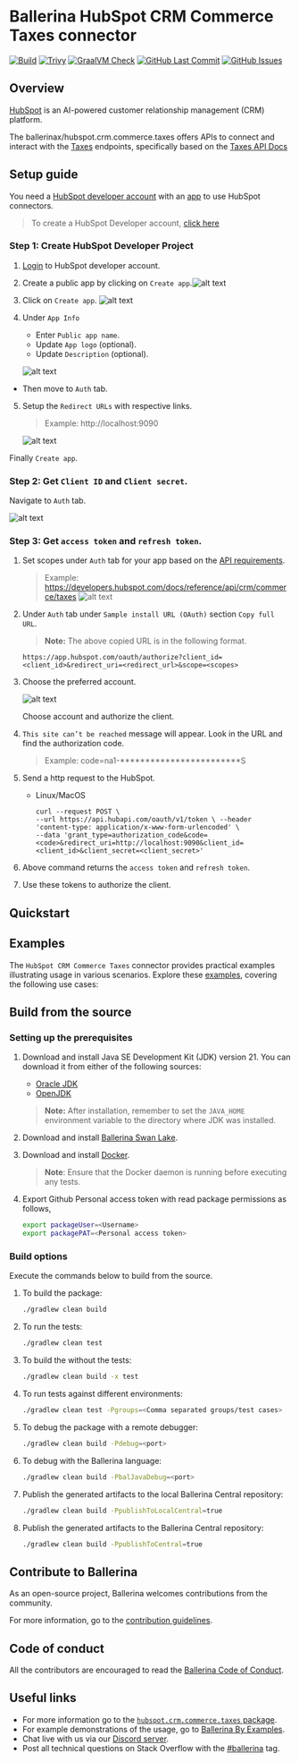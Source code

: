 # Ballerina HubSpot CRM Commerce Taxes connector

[![Build](https://github.com/ballerina-platform/module-ballerinax-hubspot.crm.commerce.taxes/actions/workflows/ci.yml/badge.svg)](https://github.com/ballerina-platform/module-ballerinax-hubspot.crm.commerce.taxes/actions/workflows/ci.yml)
[![Trivy](https://github.com/ballerina-platform/module-ballerinax-hubspot.crm.commerce.taxes/actions/workflows/trivy-scan.yml/badge.svg)](https://github.com/ballerina-platform/module-ballerinax-hubspot.crm.commerce.taxes/actions/workflows/trivy-scan.yml)
[![GraalVM Check](https://github.com/ballerina-platform/module-ballerinax-hubspot.crm.commerce.taxes/actions/workflows/build-with-bal-test-graalvm.yml/badge.svg)](https://github.com/ballerina-platform/module-ballerinax-hubspot.crm.commerce.taxes/actions/workflows/build-with-bal-test-graalvm.yml)
[![GitHub Last Commit](https://img.shields.io/github/last-commit/ballerina-platform/module-ballerinax-hubspot.crm.commerce.taxes.svg)](https://github.com/ballerina-platform/module-ballerinax-hubspot.crm.commerce.taxes/commits/master)
[![GitHub Issues](https://img.shields.io/github/issues/ballerina-platform/ballerina-library/module/hubspot.crm.commerce.taxes.svg?label=Open%20Issues)](https://github.com/ballerina-platform/ballerina-library/labels/module%hubspot.crm.commerce.taxes)

## Overview

[HubSpot](https://www.hubspot.com) is an AI-powered customer relationship management (CRM) platform. 

The ballerinax/hubspot.crm.commerce.taxes offers APIs to connect and interact with the [Taxes](https://developers.hubspot.com/docs/guides/api/crm/commerce/taxes) endpoints, specifically based on the [Taxes API Docs](https://developers.hubspot.com/docs/reference/api/crm/commerce/taxes)

## Setup guide

You need a [HubSpot developer account](https://developers.hubspot.com/get-started) with an [app](https://developers.hubspot.com/docs/guides/apps/public-apps/overview) to use HubSpot connectors.
>To create a HubSpot Developer account, [click here](https://app.hubspot.com/signup-hubspot/developers?_ga=2.207749649.2047916093.1734412948-232493525.1734412948&step=landing_page)

### Step 1: Create HubSpot Developer Project
1. [Login](https://app.hubspot.com/login) to HubSpot developer account.

2. Create a public app by clicking on `Create app`.![alt text](<./docs/setup/resources/build_public_app.png>)

3. Click on `Create app`.
![alt text](<./docs/setup/resources/create_app.png>)

4. Under `App Info`
   - Enter `Public app name`.
   - Update `App logo` (optional).
   - Update `Description` (optional). 

   ![alt text](<./docs/setup/resources/enter_app_details.png>)

- Then move to `Auth` tab.

5. Setup the `Redirect URLs` with respective links.
   >Example: http://localhost:9090  

   ![alt text](<./docs/setup/resources/auth_page.png>)

Finally `Create app`.

### Step 2: Get `Client ID` and `Client secret`.
Navigate to `Auth` tab.

![alt text](<./docs/setup/resources/client_id_secret.png>)

### Step 3: Get `access token` and `refresh token`.

1. Set scopes under `Auth` tab for your app based on the [API requirements](https://developers.hubspot.com/docs/reference/api).

   >Example: https://developers.hubspot.com/docs/reference/api/crm/commerce/taxes
   ![alt text](<./docs/setup/resources/exmaple_api_reference.png>)

2. Under `Auth` tab under `Sample install URL (OAuth)` section `Copy full URL`.
   >**Note:** The above copied URL is in the following format.
   ```
   https://app.hubspot.com/oauth/authorize?client_id=<client_id>&redirect_uri=<redirect_url>&scope=<scopes>
   ```

3. Choose the preferred account.

   ![alt text](<./docs/setup/resources/account_chose.png>)

   Choose account and authorize the client.

4. `This site can’t be reached` message will appear. Look in the URL and find the authorization code.
   >Example: code=na1-************************S

5. Send a http request to the HubSpot.

   * Linux/MacOS
      ```
      curl --request POST \ 
      --url https://api.hubapi.com/oauth/v1/token \ --header 'content-type: application/x-www-form-urlencoded' \ 
      --data 'grant_type=authorization_code&code=<code>&redirect_uri=http://localhost:9090&client_id=<client_id>&client_secret=<client_secret>'
      ```

6. Above command returns the `access token` and `refresh token`.

7. Use these tokens to authorize the client.

## Quickstart

[//]: # (TODO: Add a quickstart guide to demonstrate a basic functionality of the module, including sample code snippets.)

## Examples

The `HubSpot CRM Commerce Taxes` connector provides practical examples illustrating usage in various scenarios. Explore these [examples](https://github.com/module-ballerinax-hubspot.crm.commerce.taxes/tree/main/examples/), covering the following use cases:

[//]: # (TODO: Add examples)

## Build from the source

### Setting up the prerequisites

1. Download and install Java SE Development Kit (JDK) version 21. You can download it from either of the following sources:

    * [Oracle JDK](https://www.oracle.com/java/technologies/downloads/)
    * [OpenJDK](https://adoptium.net/)

   > **Note:** After installation, remember to set the `JAVA_HOME` environment variable to the directory where JDK was installed.

2. Download and install [Ballerina Swan Lake](https://ballerina.io/).

3. Download and install [Docker](https://www.docker.com/get-started).

   > **Note**: Ensure that the Docker daemon is running before executing any tests.

4. Export Github Personal access token with read package permissions as follows,

    ```bash
    export packageUser=<Username>
    export packagePAT=<Personal access token>
    ```

### Build options

Execute the commands below to build from the source.

1. To build the package:

   ```bash
   ./gradlew clean build
   ```

2. To run the tests:

   ```bash
   ./gradlew clean test
   ```

3. To build the without the tests:

   ```bash
   ./gradlew clean build -x test
   ```

4. To run tests against different environments:

   ```bash
   ./gradlew clean test -Pgroups=<Comma separated groups/test cases>
   ```

5. To debug the package with a remote debugger:

   ```bash
   ./gradlew clean build -Pdebug=<port>
   ```

6. To debug with the Ballerina language:

   ```bash
   ./gradlew clean build -PbalJavaDebug=<port>
   ```

7. Publish the generated artifacts to the local Ballerina Central repository:

    ```bash
    ./gradlew clean build -PpublishToLocalCentral=true
    ```

8. Publish the generated artifacts to the Ballerina Central repository:

   ```bash
   ./gradlew clean build -PpublishToCentral=true
   ```

## Contribute to Ballerina

As an open-source project, Ballerina welcomes contributions from the community.

For more information, go to the [contribution guidelines](https://github.com/ballerina-platform/ballerina-lang/blob/master/CONTRIBUTING.md).

## Code of conduct

All the contributors are encouraged to read the [Ballerina Code of Conduct](https://ballerina.io/code-of-conduct).

## Useful links

* For more information go to the [`hubspot.crm.commerce.taxes` package](https://central.ballerina.io/ballerinax/hubspot.crm.commerce.taxes/latest).
* For example demonstrations of the usage, go to [Ballerina By Examples](https://ballerina.io/learn/by-example/).
* Chat live with us via our [Discord server](https://discord.gg/ballerinalang).
* Post all technical questions on Stack Overflow with the [#ballerina](https://stackoverflow.com/questions/tagged/ballerina) tag.
